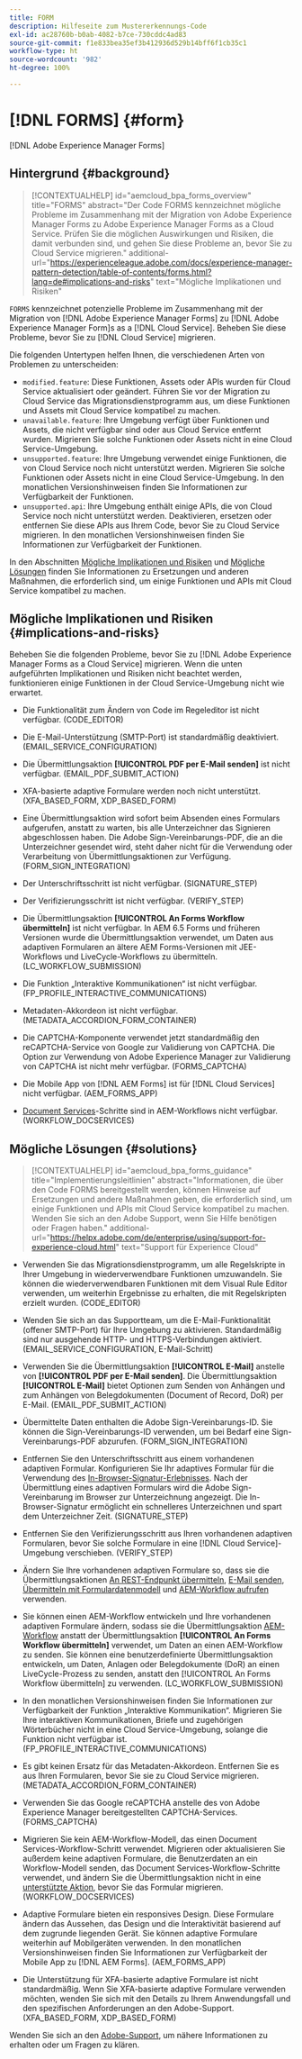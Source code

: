 ```yaml
---
title: FORM
description: Hilfeseite zum Mustererkennungs-Code
exl-id: ac28760b-b0ab-4082-b7ce-730cddc4ad83
source-git-commit: f1e833bea35ef3b412936d529b14bff6f1cb35c1
workflow-type: ht
source-wordcount: '982'
ht-degree: 100%

---
```


# [!DNL FORMS] {#form}

[!DNL Adobe Experience Manager Forms]

## Hintergrund {#background}

>[!CONTEXTUALHELP]
>id="aemcloud_bpa_forms_overview"
>title="FORMS"
>abstract="Der Code FORMS kennzeichnet mögliche Probleme im Zusammenhang mit der Migration von Adobe Experience Manager Forms zu Adobe Experience Manager Forms as a Cloud Service. Prüfen Sie die möglichen Auswirkungen und Risiken, die damit verbunden sind, und gehen Sie diese Probleme an, bevor Sie zu Cloud Service migrieren."
>additional-url="https://experienceleague.adobe.com/docs/experience-manager-pattern-detection/table-of-contents/forms.html?lang=de#implications-and-risks" text="Mögliche Implikationen und Risiken"

`FORMS` kennzeichnet potenzielle Probleme im Zusammenhang mit der Migration von [!DNL Adobe Experience Manager Forms] zu [!DNL Adobe Experience Manager Form]s as a [!DNL Cloud Service]. Beheben Sie diese Probleme, bevor Sie zu [!DNL Cloud Service] migrieren.

Die folgenden Untertypen helfen Ihnen, die verschiedenen Arten von Problemen zu unterscheiden:

* `modified.feature`: Diese Funktionen, Assets oder APIs wurden für Cloud Service aktualisiert oder geändert. Führen Sie vor der Migration zu Cloud Service das Migrationsdienstprogramm aus, um diese Funktionen und Assets mit Cloud Service kompatibel zu machen.
* `unavailable.feature`: Ihre Umgebung verfügt über Funktionen und Assets, die nicht verfügbar sind oder aus Cloud Service entfernt wurden. Migrieren Sie solche Funktionen oder Assets nicht in eine Cloud Service-Umgebung.
* `unsupported.feature`: Ihre Umgebung verwendet einige Funktionen, die von Cloud Service noch nicht unterstützt werden. Migrieren Sie solche Funktionen oder Assets nicht in eine Cloud Service-Umgebung. In den monatlichen Versionshinweisen finden Sie Informationen zur Verfügbarkeit der Funktionen.
* `unsupported.api`: Ihre Umgebung enthält einige APIs, die von Cloud Service noch nicht unterstützt werden. Deaktivieren, ersetzen oder entfernen Sie diese APIs aus Ihrem Code, bevor Sie zu Cloud Service migrieren. In den monatlichen Versionshinweisen finden Sie Informationen zur Verfügbarkeit der Funktionen.

In den Abschnitten [Mögliche Implikationen und Risiken](#implications-and-risks) und [Mögliche Lösungen](#solutions) finden Sie Informationen zu Ersetzungen und anderen Maßnahmen, die erforderlich sind, um einige Funktionen und APIs mit Cloud Service kompatibel zu machen.

## Mögliche Implikationen und Risiken {#implications-and-risks}

Beheben Sie die folgenden Probleme, bevor Sie zu [!DNL Adobe Experience Manager Forms as a Cloud Service] migrieren. Wenn die unten aufgeführten Implikationen und Risiken nicht beachtet werden, funktionieren einige Funktionen in der Cloud Service-Umgebung nicht wie erwartet.

* Die Funktionalität zum Ändern von Code im Regeleditor ist nicht verfügbar. (CODE_EDITOR)

* Die E-Mail-Unterstützung (SMTP-Port) ist standardmäßig deaktiviert. (EMAIL_SERVICE_CONFIGURATION)

* Die Übermittlungsaktion **[!UICONTROL PDF per E-Mail senden]** ist nicht verfügbar. (EMAIL_PDF_SUBMIT_ACTION)

* XFA-basierte adaptive Formulare werden noch nicht unterstützt. (XFA_BASED_FORM, XDP_BASED_FORM)

* Eine Übermittlungsaktion wird sofort beim Absenden eines Formulars aufgerufen, anstatt zu warten, bis alle Unterzeichner das Signieren abgeschlossen haben. Die Adobe Sign-Vereinbarungs-PDF, die an die Unterzeichner gesendet wird, steht daher nicht für die Verwendung oder Verarbeitung von Übermittlungsaktionen zur Verfügung. (FORM_SIGN_INTEGRATION)

* Der Unterschriftsschritt ist nicht verfügbar. (SIGNATURE_STEP)

* Der Verifizierungsschritt ist nicht verfügbar. (VERIFY_STEP)

* Die Übermittlungsaktion **[!UICONTROL An Forms Workflow übermitteln]** ist nicht verfügbar. In AEM 6.5 Forms und früheren Versionen wurde die Übermittlungsaktion verwendet, um Daten aus adaptiven Formularen an ältere AEM Forms-Versionen mit JEE-Workflows und LiveCycle-Workflows zu übermitteln. (LC_WORKFLOW_SUBMISSION)

* Die Funktion „Interaktive Kommunikationen“ ist nicht verfügbar.  (FP_PROFILE_INTERACTIVE_COMMUNICATIONS)

* Metadaten-Akkordeon ist nicht verfügbar. (METADATA_ACCORDION_FORM_CONTAINER)

* Die CAPTCHA-Komponente verwendet jetzt standardmäßig den reCAPTCHA-Service von Google zur Validierung von CAPTCHA. Die Option zur Verwendung von Adobe Experience Manager zur Validierung von CAPTCHA ist nicht mehr verfügbar. (FORMS_CAPTCHA)

* Die Mobile App von [!DNL AEM Forms] ist für [!DNL Cloud Services] nicht verfügbar. (AEM_FORMS_APP)

* [Document Services](https://experienceleague.adobe.com/docs/experience-manager-65/forms/install-aem-forms/osgi-installation/install-configure-document-services.html?lang=de#deployment-topology)-Schritte sind in AEM-Workflows nicht verfügbar. (WORKFLOW_DOCSERVICES)

## Mögliche Lösungen {#solutions}

>[!CONTEXTUALHELP]
>id="aemcloud_bpa_forms_guidance"
>title="Implementierungsleitlinien"
>abstract="Informationen, die über den Code FORMS bereitgestellt werden, können Hinweise auf Ersetzungen und andere Maßnahmen geben, die erforderlich sind, um einige Funktionen und APIs mit Cloud Service kompatibel zu machen. Wenden Sie sich an den Adobe Support, wenn Sie Hilfe benötigen oder Fragen haben."
>additional-url="https://helpx.adobe.com/de/enterprise/using/support-for-experience-cloud.html" text="Support für Experience Cloud"

* Verwenden Sie das Migrationsdienstprogramm, um alle Regelskripte in Ihrer Umgebung in wiederverwendbare Funktionen umzuwandeln. Sie können die wiederverwendbaren Funktionen mit dem Visual Rule Editor verwenden, um weiterhin Ergebnisse zu erhalten, die mit Regelskripten erzielt wurden. (CODE_EDITOR)

* Wenden Sie sich an das Supportteam, um die E-Mail-Funktionalität (offener SMTP-Port) für Ihre Umgebung zu aktivieren. Standardmäßig sind nur ausgehende HTTP- und HTTPS-Verbindungen aktiviert. (EMAIL_SERVICE_CONFIGURATION, E-Mail-Schritt)

* Verwenden Sie die Übermittlungsaktion **[!UICONTROL E-Mail]** anstelle von **[!UICONTROL PDF per E-Mail senden]**. Die Übermittlungsaktion **[!UICONTROL E-Mail]** bietet Optionen zum Senden von Anhängen und zum Anhängen von Belegdokumenten (Document of Record, DoR) per E-Mail. (EMAIL_PDF_SUBMIT_ACTION)

* Übermittelte Daten enthalten die Adobe Sign-Vereinbarungs-ID. Sie können die Sign-Vereinbarungs-ID verwenden, um bei Bedarf eine Sign-Vereinbarungs-PDF abzurufen.  (FORM_SIGN_INTEGRATION)

* Entfernen Sie den Unterschriftsschritt aus einem vorhandenen adaptiven Formular. Konfigurieren Sie Ihr adaptives Formular für die Verwendung des [In-Browser-Signatur-Erlebnisses](https://medium.com/adobetech/using-adobe-sign-to-e-sign-an-adaptive-form-heres-the-best-way-to-do-it-dc3e15f9b684). Nach der Übermittlung eines adaptiven Formulars wird die Adobe Sign-Vereinbarung im Browser zur Unterzeichnung angezeigt. Die In-Browser-Signatur ermöglicht ein schnelleres Unterzeichnen und spart dem Unterzeichner Zeit. (SIGNATURE_STEP)

* Entfernen Sie den Verifizierungsschritt aus Ihren vorhandenen adaptiven Formularen, bevor Sie solche Formulare in eine [!DNL Cloud Service]-Umgebung verschieben. (VERIFY_STEP)

* Ändern Sie Ihre vorhandenen adaptiven Formulare so, dass sie die Übermittlungsaktionen [An REST-Endpunkt übermitteln](https://experienceleague.adobe.com/docs/experience-manager-forms-cloud-service/forms/create-an-adaptive-form/configure-submit-actions-and-metadata-submission/configuring-submit-actions.html?lang=de#create-an-adaptive-form), [E-Mail senden](https://experienceleague.adobe.com/docs/experience-manager-forms-cloud-service/forms/create-an-adaptive-form/configure-submit-actions-and-metadata-submission/configuring-submit-actions.html?lang=de#send-email), [Übermitteln mit Formulardatenmodell](https://experienceleague.adobe.com/docs/experience-manager-forms-cloud-service/forms/create-an-adaptive-form/configure-submit-actions-and-metadata-submission/configuring-submit-actions.html?lang=de#submit-using-form-data-model) und [AEM-Workflow aufrufen](https://experienceleague.adobe.com/docs/experience-manager-forms-cloud-service/forms/create-an-adaptive-form/configure-submit-actions-and-metadata-submission/configuring-submit-actions.html?lang=de#invoke-an-aem-workflow) verwenden.

* Sie können einen AEM-Workflow entwickeln und Ihre vorhandenen adaptiven Formulare ändern, sodass sie die Übermittlungsaktion [AEM-Workflow](https://experienceleague.adobe.com/docs/experience-manager-forms-cloud-service/forms/create-an-adaptive-form/configure-submit-actions-and-metadata-submission/configuring-submit-actions.html?lang=de#invoke-an-aem-workflow) anstatt der Übermittlungsaktion **[!UICONTROL An Forms Workflow übermitteln]** verwendet, um Daten an einen AEM-Workflow zu senden. Sie können eine benutzerdefinierte Übermittlungsaktion entwickeln, um Daten, Anlagen oder Belegdokumente (DoR) an einen LiveCycle-Prozess zu senden, anstatt den [!UICONTROL An Forms Workflow übermitteln] zu verwenden. (LC_WORKFLOW_SUBMISSION)

* In den monatlichen Versionshinweisen finden Sie Informationen zur Verfügbarkeit der Funktion „Interaktive Kommunikation“. Migrieren Sie Ihre interaktiven Kommunikationen, Briefe und zugehörigen Wörterbücher nicht in eine Cloud Service-Umgebung, solange die Funktion nicht verfügbar ist. (FP_PROFILE_INTERACTIVE_COMMUNICATIONS)

* Es gibt keinen Ersatz für das Metadaten-Akkordeon. Entfernen Sie es aus Ihren Formularen, bevor Sie sie zu Cloud Service migrieren. (METADATA_ACCORDION_FORM_CONTAINER)

* Verwenden Sie das Google reCAPTCHA anstelle des von Adobe Experience Manager bereitgestellten CAPTCHA-Services. (FORMS_CAPTCHA)

* Migrieren Sie kein AEM-Workflow-Modell, das einen Document Services-Workflow-Schritt verwendet. Migrieren oder aktualisieren Sie außerdem keine adaptiven Formulare, die Benutzerdaten an ein Workflow-Modell senden, das Document Services-Workflow-Schritte verwendet, und ändern Sie die Übermittlungsaktion nicht in eine [unterstützte Aktion](https://experienceleague.adobe.com/docs/experience-manager-forms-cloud-service/forms/create-an-adaptive-form/configure-submit-actions-and-metadata-submission/configuring-submit-actions.html?lang=de), bevor Sie das Formular migrieren. (WORKFLOW_DOCSERVICES)

* Adaptive Formulare bieten ein responsives Design. Diese Formulare ändern das Aussehen, das Design und die Interaktivität basierend auf dem zugrunde liegenden Gerät. Sie können adaptive Formulare weiterhin auf Mobilgeräten verwenden. In den monatlichen Versionshinweisen finden Sie Informationen zur Verfügbarkeit der Mobile App zu [!DNL AEM Forms]. (AEM_FORMS_APP)

* Die Unterstützung für XFA-basierte adaptive Formulare ist nicht standardmäßig. Wenn Sie XFA-basierte adaptive Formulare verwenden möchten, wenden Sie sich mit den Details zu Ihrem Anwendungsfall und den spezifischen Anforderungen an den Adobe-Support.(XFA_BASED_FORM, XDP_BASED_FORM)

Wenden Sie sich an den [Adobe-Support](https://helpx.adobe.com/de/enterprise/using/support-for-experience-cloud.html), um nähere Informationen zu erhalten oder um Fragen zu klären.
